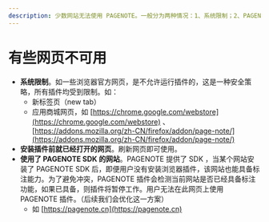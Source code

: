 ```yaml
---
description: 少数网站无法使用 PAGENOTE。一般分为两种情况：1、系统限制；2、PAGENOTE 自身黑名单控制
---
```


# 有些网页不可用

* **系统限制**。如一些浏览器官方网页，是不允许运行插件的，这是一种安全策略，所有插件均受到限制。如：
  * 新标签页（new tab）
  * 应用商城网页，如 [https://chrome.google.com/webstore](https://chrome.google.com/webstore) 、[https://addons.mozilla.org/zh-CN/firefox/addon/page-note/](https://addons.mozilla.org/zh-CN/firefox/addon/page-note/)
* **安装插件前就已经打开的网页**。刷新网页即可使用。
* **使用了 PAGENOTE SDK 的网站**。PAGENOTE 提供了 SDK ，当某个网站安装了 PAGENOTE SDK 后，即便用户没有安装浏览器插件，该网站也能具备标注能力。为了避免冲突，PAGENOTE 插件会检测当前网站是否已经具备标注功能，如果已具备，则插件将暂停工作。用户无法在此网页上使用 PAGENOTE 插件。（后续我们会优化这一方案）
  * 如 [https://pagenote.cn](https://pagenote.cn)

